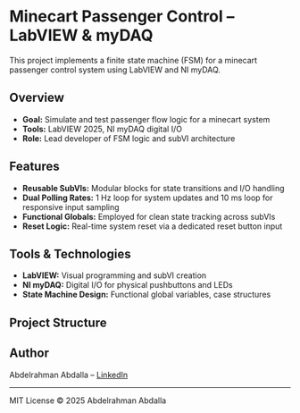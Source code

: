# Minecart Passenger Control – LabVIEW & myDAQ

This project implements a finite state machine (FSM) for a minecart passenger control system using LabVIEW and NI myDAQ.

## Overview
- **Goal:** Simulate and test passenger flow logic for a minecart system  
- **Tools:** LabVIEW 2025, NI myDAQ digital I/O  
- **Role:** Lead developer of FSM logic and subVI architecture  

## Features
- **Reusable SubVIs:** Modular blocks for state transitions and I/O handling  
- **Dual Polling Rates:** 1 Hz loop for system updates and 10 ms loop for responsive input sampling  
- **Functional Globals:** Employed for clean state tracking across subVIs  
- **Reset Logic:** Real-time system reset via a dedicated reset button input  

## Tools & Technologies
- **LabVIEW:** Visual programming and subVI creation  
- **NI myDAQ:** Digital I/O for physical pushbuttons and LEDs  
- **State Machine Design:** Functional global variables, case structures  

## Project Structure


## Author
Abdelrahman Abdalla – [LinkedIn](https://www.linkedin.com/in/abdelrahman-abdalla-)  

---
MIT License © 2025 Abdelrahman Abdalla
